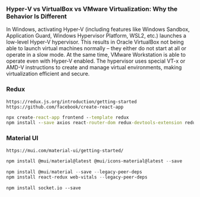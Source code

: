 ### Hyper‑V vs VirtualBox vs VMware Virtualization: Why the Behavior Is Different

In Windows, activating Hyper‑V (including features like Windows Sandbox, Application Guard, Windows Hypervisor Platform, WSL2, etc.) launches a low-level Hyper‑V hypervisor.
This results in Oracle VirtualBox not being able to launch virtual machines normally – they either do not start at all or operate in a slow mode.
At the same time, VMware Workstation is able to operate even with Hyper‑V enabled.
The hypervisor uses special VT-x or AMD-V instructions to create and manage virtual environments, making virtualization efficient and secure.

### Redux
```
https://redux.js.org/introduction/getting-started
https://github.com/facebook/create-react-app
```

```cmd
npx create-react-app frontend --template redux
npm install --save axios react-router-dom redux-devtools-extension redux-thunk --legacy-peer-deps
```

### Material UI
```
https://mui.com/material-ui/getting-started/
```
```powershell
npm install @mui/material@latest @mui/icons-material@latest --save
```
```powershell
npm install @mui/material --save --legacy-peer-deps
npm install react-redux web-vitals --legacy-peer-deps
```

```
npm install socket.io --save
```